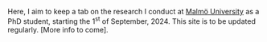 Here, I aim to keep a tab on the research I conduct at [Malmö University](https://mau.se) as a PhD student, starting the 1<sup>st</sup> of September, 2024. This site is to be updated regularly. [More info to come]. 